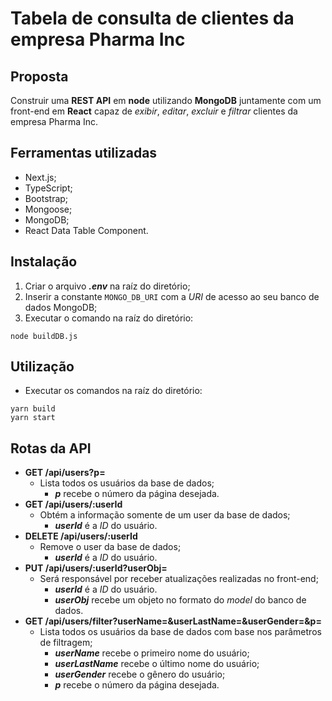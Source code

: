 # Tabela de consulta de clientes da empresa Pharma Inc

## Proposta

Construir uma **REST API** em **node** utilizando **MongoDB** juntamente com um front-end em **React** capaz de *exibir*, *editar*, *excluir* e *filtrar* clientes da empresa Pharma Inc.

## Ferramentas utilizadas

- Next.js;
- TypeScript;
- Bootstrap;
- Mongoose;
- MongoDB;
- React Data Table Component.

## Instalação

1. Criar o arquivo ***.env*** na raíz do diretório;
2. Inserir a constante ``MONGO_DB_URI`` com a *URI* de acesso ao seu banco de dados MongoDB;
3. Executar o comando na raíz do diretório:

```node
node buildDB.js
```

## Utilização

- Executar os comandos na raíz do diretório:

```node
yarn build
yarn start
```

## Rotas da API

- **GET /api/users?p=**
  - Lista todos os usuários da base de dados;
    - ***p*** recebe o número da página desejada.
- **GET /api/users/:userId**
  - Obtém a informação somente de um user da base de dados;
    - ***userId*** é a *ID* do usuário.
- **DELETE /api/users/:userId**
  - Remove o user da base de dados;
    - ***userId*** é a *ID* do usuário.
- **PUT /api/users/:userId?userObj=**
  - Será responsável por receber atualizações realizadas no front-end;
    - ***userId*** é a *ID* do usuário.
    - ***userObj*** recebe um objeto no formato do *model* do banco de dados.
- **GET /api/users/filter?userName=&userLastName=&userGender=&p=**
  - Lista todos os usuários da base de dados com base nos parâmetros de filtragem;
    - ***userName*** recebe o primeiro nome do usuário;
    - ***userLastName*** recebe o último nome do usuário;
    - ***userGender*** recebe o gênero do usuário;
    - ***p*** recebe o número da página desejada.
